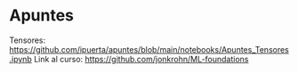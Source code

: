 # Apuntes

Tensores: https://github.com/ipuerta/apuntes/blob/main/notebooks/Apuntes_Tensores.ipynb
Link al curso: https://github.com/jonkrohn/ML-foundations
